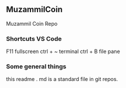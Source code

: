 ## MuzammilCoin

Muzammil Coin Repo

### Shortcuts VS Code

F11 fullscreen
ctrl + ~ terminal
ctrl + B file pane

### Some general things

this readme . md is a standard file in git repos.
